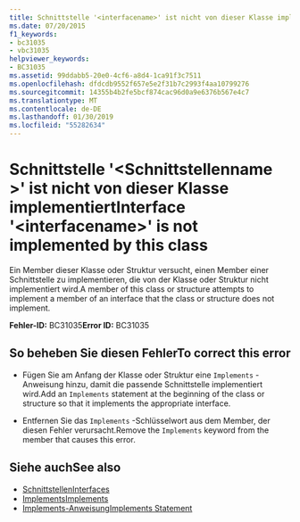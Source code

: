 ```yaml
---
title: Schnittstelle '<interfacename>' ist nicht von dieser Klasse implementiert
ms.date: 07/20/2015
f1_keywords:
- bc31035
- vbc31035
helpviewer_keywords:
- BC31035
ms.assetid: 99ddabb5-20e0-4cf6-a8d4-1ca91f3c7511
ms.openlocfilehash: dfdcdb9552f657e5e2f31b7c2993f4aa10799276
ms.sourcegitcommit: 14355b4b2fe5bcf874cac96d0a9e6376b567e4c7
ms.translationtype: MT
ms.contentlocale: de-DE
ms.lasthandoff: 01/30/2019
ms.locfileid: "55282634"
---
```

# <a name="interface-interfacename-is-not-implemented-by-this-class"></a><span data-ttu-id="8e271-102">Schnittstelle '\<Schnittstellenname >' ist nicht von dieser Klasse implementiert</span><span class="sxs-lookup"><span data-stu-id="8e271-102">Interface '\<interfacename>' is not implemented by this class</span></span>
<span data-ttu-id="8e271-103">Ein Member dieser Klasse oder Struktur versucht, einen Member einer Schnittstelle zu implementieren, die von der Klasse oder Struktur nicht implementiert wird.</span><span class="sxs-lookup"><span data-stu-id="8e271-103">A member of this class or structure attempts to implement a member of an interface that the class or structure does not implement.</span></span>  
  
 <span data-ttu-id="8e271-104">**Fehler-ID:** BC31035</span><span class="sxs-lookup"><span data-stu-id="8e271-104">**Error ID:** BC31035</span></span>  
  
## <a name="to-correct-this-error"></a><span data-ttu-id="8e271-105">So beheben Sie diesen Fehler</span><span class="sxs-lookup"><span data-stu-id="8e271-105">To correct this error</span></span>  
  
-   <span data-ttu-id="8e271-106">Fügen Sie am Anfang der Klasse oder Struktur eine `Implements` -Anweisung hinzu, damit die passende Schnittstelle implementiert wird.</span><span class="sxs-lookup"><span data-stu-id="8e271-106">Add an `Implements` statement at the beginning of the class or structure so that it implements the appropriate interface.</span></span>  
  
-   <span data-ttu-id="8e271-107">Entfernen Sie das `Implements` -Schlüsselwort aus dem Member, der diesen Fehler verursacht.</span><span class="sxs-lookup"><span data-stu-id="8e271-107">Remove the `Implements` keyword from the member that causes this error.</span></span>  
  
## <a name="see-also"></a><span data-ttu-id="8e271-108">Siehe auch</span><span class="sxs-lookup"><span data-stu-id="8e271-108">See also</span></span>
- [<span data-ttu-id="8e271-109">Schnittstellen</span><span class="sxs-lookup"><span data-stu-id="8e271-109">Interfaces</span></span>](../../visual-basic/programming-guide/language-features/interfaces/index.md)
- [<span data-ttu-id="8e271-110">Implements</span><span class="sxs-lookup"><span data-stu-id="8e271-110">Implements</span></span>](../../visual-basic/language-reference/statements/implements-clause.md)
- [<span data-ttu-id="8e271-111">Implements-Anweisung</span><span class="sxs-lookup"><span data-stu-id="8e271-111">Implements Statement</span></span>](../../visual-basic/language-reference/statements/implements-statement.md)
